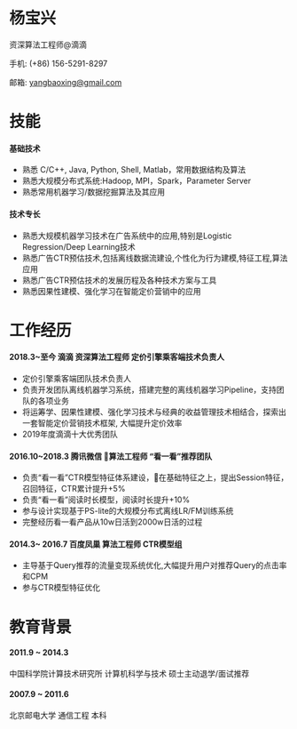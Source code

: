 # 杨宝兴
资深算法工程师@滴滴

手机: (+86) 156-5291-8297

邮箱: yangbaoxing@gmail.com

# 技能
#### 基础技术
- 熟悉 C/C++, Java, Python, Shell, Matlab，常用数据结构及算法
- 熟悉大规模分布式系统:Hadoop, MPI，Spark，Parameter Server
- 熟悉常用机器学习/数据挖掘算法及其应用

#### 技术专长
- 熟悉大规模机器学习技术在广告系统中的应用,特别是Logistic Regression/Deep Learning技术
- 熟悉广告CTR预估技术,包括离线数据流建设,个性化为行为建模,特征工程,算法应用
- 熟悉广告CTR预估技术的发展历程及各种技术方案与工具
- 熟悉因果性建模、强化学习在智能定价营销中的应用

# 工作经历
#### 2018.3~至今 滴滴 资深算法工程师 定价引擎乘客端技术负责人
- 定价引擎乘客端团队技术负责人
- 负责开发团队离线机器学习系统，搭建完整的离线机器学习Pipeline，支持团队的各项业务
- 将运筹学、因果性建模、强化学习技术与经典的收益管理技术相结合，探索出一套智能定价营销技术框架, 大幅提升定价效率
- 2019年度滴滴十大优秀团队

#### 2016.10~2018.3 腾讯微信 算法工程师 “看一看”推荐团队
- 负责“看一看”CTR模型特征体系建设，在基础特征之上，提出Session特征，召回特征，CTR累计提升+5%
- 负责“看一看”阅读时长模型，阅读时长提升+10%
- 参与设计实现基于PS-lite的大规模分布式离线LR/FM训练系统
- 完整经历看一看产品从10w日活到2000w日活的过程

#### 2014.3~ 2016.7 百度凤巢 算法工程师 CTR模型组
- 主导基于Query推荐的流量变现系统优化,大幅提升用户对推荐Query的点击率和CPM
- 参与CTR模型特征优化


# 教育背景
#### 2011.9 ~ 2014.3
中国科学院计算技术研究所 计算机科学与技术 硕士主动退学/面试推荐

#### 2007.9 ~ 2011.6
北京邮电大学  通信工程  本科
